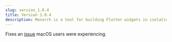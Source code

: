 ```yaml
---
slug: version_1.0.4
title: Version 1.0.4
description: Monarch is a tool for building Flutter widgets in isolation. It makes building beautiful apps a simpler and faster experience.
---
```


Fixes an [issue](https://github.com/Dropsource/monarch/issues/15) macOS users were experiencing.
